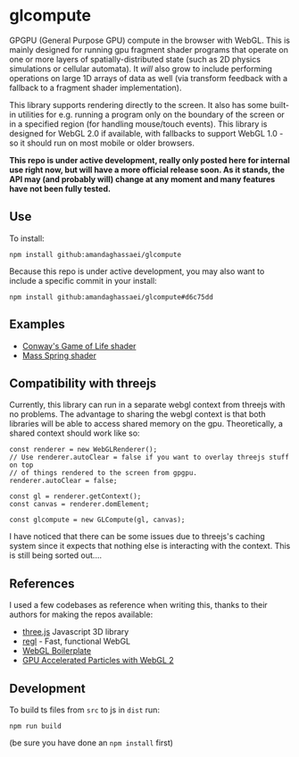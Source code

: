 # glcompute

GPGPU (General Purpose GPU) compute in the browser with WebGL.  This is mainly designed for running gpu fragment shader programs that operate on one or more layers of spatially-distributed state (such as 2D physics simulations or cellular automata).  It *will* also grow to include performing operations on large 1D arrays of data as well (via transform feedback with a fallback to a fragment shader implementation).

This library supports rendering directly to the screen.  It also has some built-in utilities for e.g. running a program only on the boundary of the screen or in a specified region (for handling mouse/touch events).  This library is designed for WebGL 2.0 if available, with fallbacks to support WebGL 1.0 - so it should run on most mobile or older browsers.

**This repo is under active development, really only posted here for internal use right now, but will have a more official release soon.  As it stands, the API may (and probably will) change at any moment and many features have not been fully tested.**

## Use
 
 To install:

`npm install github:amandaghassaei/glcompute`

Because this repo is under active development, you may also want to include a specific commit in your install:

`npm install github:amandaghassaei/glcompute#d6c75dd`

## Examples

- [Conway's Game of Life shader](https://github.com/amandaghassaei/ConwayShader)
- [Mass Spring shader](https://github.com/amandaghassaei/MassSpringShader)

## Compatibility with threejs

Currently, this library can run in a separate webgl context from threejs with no problems.  The advantage to sharing the webgl context is that both libraries will be able to access shared memory on the gpu.  Theoretically, a shared context should work like so:

```
const renderer = new WebGLRenderer();
// Use renderer.autoClear = false if you want to overlay threejs stuff on top
// of things rendered to the screen from gpgpu.
renderer.autoClear = false;

const gl = renderer.getContext();
const canvas = renderer.domElement;

const glcompute = new GLCompute(gl, canvas);
```

I have noticed that there can be some issues due to threejs's caching system since it expects that nothing else is interacting with the context.  This is still being sorted out....  

## References

I used a few codebases as reference when writing this, thanks to their authors for making the repos available:

- [three.js](https://github.com/mrdoob/three.js/) Javascript 3D library
- [regl](https://github.com/regl-project/regl) - Fast, functional WebGL
- [WebGL Boilerplate](https://webglfundamentals.org/webgl/lessons/webgl-boilerplate.html)
- [GPU Accelerated Particles with WebGL 2](https://gpfault.net/posts/webgl2-particles.txt.html)

## Development

To build ts files from `src` to js in `dist` run:

`npm run build`

(be sure you have done an `npm install` first)